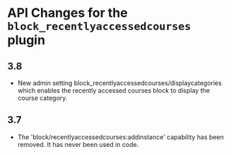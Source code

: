 # API Changes for the `block_recentlyaccessedcourses` plugin

## 3.8

- New admin setting block_recentlyaccessedcourses/displaycategories which enables the recently accessed
  courses block to display the course category.

## 3.7

- The 'block/recentlyaccessedcourses:addinstance' capability has been removed. It has never been used in code.

